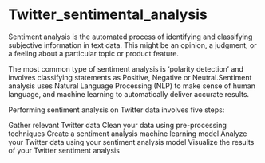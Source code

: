 # Twitter_sentimental_analysis

Sentiment analysis is the automated process of identifying and classifying subjective information in text data. This might be an opinion, a judgment, or a feeling about a particular topic or product feature.

The most common type of sentiment analysis is ‘polarity detection’ and involves classifying statements as Positive, Negative or Neutral.Sentiment analysis uses Natural Language Processing (NLP) to make sense of human language, and machine learning to automatically deliver accurate results.

Performing sentiment analysis on Twitter data involves five steps:

Gather relevant Twitter data
Clean your data using pre-processing techniques
Create a sentiment analysis machine learning model
Analyze your Twitter data using your sentiment analysis model
Visualize the results of your Twitter sentiment analysis
